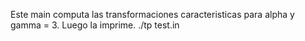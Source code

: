 Este main computa las transformaciones caracteristicas para alpha y gamma = 3.
Luego la imprime.
./tp test.in
